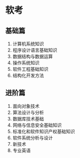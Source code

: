 # 软考

## 基础篇
1. 计算机系统知识
2. 程序设计语言基础知识
3. 数据结构与数据运算
4. 操作系统知识
5. 软件工程基础知识
6. 结构化开发方法

## 进阶篇
1. 面向对象技术
2. 算法设计与分析
3. 数据库技术基础
4. 网络与信息安全基础知识
5. 标准化和软件知识产权基础知识
6. 软件系统分析与设计
7. 新技术
8. 专业英语
